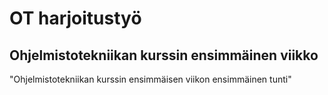 # OT harjoitustyö

## Ohjelmistotekniikan kurssin ensimmäinen viikko

"Ohjelmistotekniikan kurssin ensimmäisen viikon ensimmäinen tunti"
